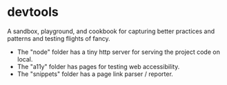 # devtools
A sandbox, playground, and cookbook for capturing better practices and patterns and testing flights of fancy.

- The "node" folder has a tiny http server for serving the project code on local.
- The "a11y" folder has pages for testing web accessibility. 
- The "snippets" folder has a page link parser / reporter.